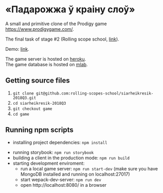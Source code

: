 # «Падарожжа ў краіну слоў»

A small and primitive clone of the Prodigy game https://www.prodigygame.com/.

The final task of stage #2 (Rolling scope school, [link](https://github.com/rolling-scopes-school/tasks/blob/2018-Q3/tasks/game.md)).

Demo: [link](https://siarheikresik.github.io/game-2018Q3-landing/). 

The game server is hosted on [heroku](https://siarhiej-kresik-game-2018q3.herokuapp.com/).  
The game database is hosted on [mlab](https://mlab.com/databases/game2018q3).

## Getting source files

1. `git clone git@github.com:rolling-scopes-school/siarheikresik-2018Q3.git`
2. `cd siarheikresik-2018Q3`
3. `git checkout game`
4. `cd game`

## Running npm scripts

- installing project dependencies: `npm install`

* running storybook: `npm run storybook`
* building a client in the production mode: `npm run build`
* starting development enviroment:
    - run a local game server: `npm run start-dev` (make sure you have MongoDB installed and running on localhost:27017)
    - start wepack-dev-server: `npm run dev`
    - open http://localhost:8080/ in a browser
